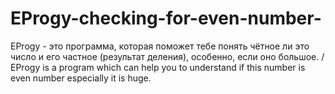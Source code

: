 # EProgy-checking-for-even-number-
EProgy - это программа, которая поможет тебе понять чётное ли это число и его частное (результат деления), особенно, если оно большое. / EProgy is a program which can help you to understand if this number is even number especially it is huge.
